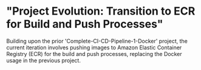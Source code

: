 # "Project Evolution: Transition to ECR for Build and Push Processes"

Building upon the prior 'Complete-CI-CD-Pipeline-1-Docker' project, the current iteration involves pushing images to Amazon Elastic Container Registry (ECR) for the build and push processes, replacing the Docker usage in the previous project.
















  
